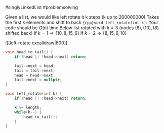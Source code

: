 #singlyLinkedList #problemsolving 

Given a list, we would like left rotate it k steps (k up to $200000000$)
Takes the first k elements and shift to back
`{cpp}void left_rotate(int k)`: Your code should be $O(n)$ time
Below list rotated with $k = 3$ (nodes $(6), (10), (8)$ shifted back)
If $k = 1 ⇒ \{10, 8, 15, 6\}$
If $k = 2 ⇒ \{8, 15, 6, 10\}$

![[left-rotate.excalidraw|800]]
 
```cpp title:solution folded:true
void head_to_tail() {
    if(!head || !head->next) return;

    tail->next = head;
    tail = tail->next;
    head = head->next;
    tail->next = nullptr;
}

void left_rotate(int k) {
    if(!head || !head->next) return;

    k %= length;
    while(k--) {
        head_to_tail();
    }
}
```